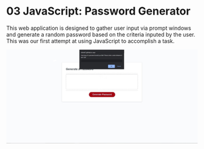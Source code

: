 # 03 JavaScript: Password Generator

This web application is designed to gather user input via prompt windows and generate a random password based on the criteria inputed by the user. This was our first attempt at using JavaScript to accomplish a task. 

![](./assets/Screenshot-PWGen.jpg)
